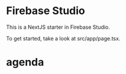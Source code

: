 # Firebase Studio

This is a NextJS starter in Firebase Studio.

To get started, take a look at src/app/page.tsx.
# agenda
